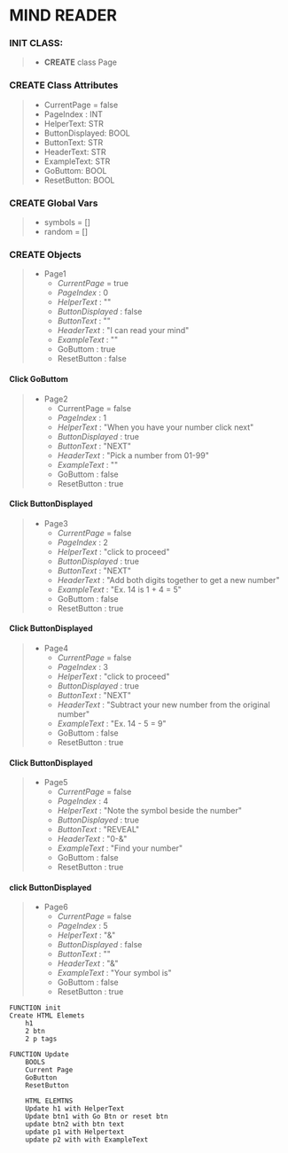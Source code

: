 # **MIND READER**
### INIT CLASS:
> - **CREATE** class Page


### **CREATE** Class Attributes
> - CurrentPage = false
> - PageIndex : INT
> - HelperText: STR
> - ButtonDisplayed: BOOL
> - ButtonText: STR
> - HeaderText: STR
> - ExampleText: STR
> - GoButtom: BOOL
> - ResetButton: BOOL

### **CREATE** Global Vars
> - symbols = []
> - random = [] 

### **CREATE** Objects
> - Page1 
>   - *CurrentPage* = true
>   - *PageIndex* : 0
>   - *HelperText* : ""
>   - *ButtonDisplayed* : false
>   - *ButtonText* : ""
>   - *HeaderText* : "I can read your mind"
>   - *ExampleText* : ""
>   - GoButtom : true
>   - ResetButton : false
#### Click GoButtom
> - Page2
>   - CurrentPage = false
>   - *PageIndex* : 1
>   - *HelperText* : "When you have your number click next"
>   - *ButtonDisplayed* : true
>   - *ButtonText* : "NEXT"
>   - *HeaderText* : "Pick a number from 01-99"
>   - *ExampleText* : ""
>   - GoButtom : false
>   - ResetButton : true
#### Click ButtonDisplayed
> - Page3
>   - *CurrentPage* = false
>   - *PageIndex* : 2
>   - *HelperText* : "click to proceed"
>   - *ButtonDisplayed* : true
>   - *ButtonText* : "NEXT"
>   - *HeaderText* : "Add both digits together to get a new number"
>   - *ExampleText* : "Ex. 14 is 1 + 4 = 5"
>   - GoButtom : false
>   - ResetButton : true
#### Click ButtonDisplayed
> - Page4
>   - *CurrentPage* = false
>   - *PageIndex* : 3
>   - *HelperText* : "click to proceed"
>   - *ButtonDisplayed* : true
>   - *ButtonText* : "NEXT"
>   - *HeaderText* : "Subtract your new number from the original number"
>   - *ExampleText* : "Ex. 14 - 5 = 9"
>   - GoButtom : false
>   - ResetButton : true
#### Click ButtonDisplayed
> - Page5
>   - *CurrentPage* = false
>   - *PageIndex* : 4
>   - *HelperText* : "Note the symbol beside the number"
>   - *ButtonDisplayed* : true
>   - *ButtonText* : "REVEAL"
>   - *HeaderText* : "0-&"
>   - *ExampleText* : "Find your number"
>   - GoButtom : false
>   - ResetButton : true
#### click ButtonDisplayed
> - Page6
>   - *CurrentPage* = false
>   - *PageIndex* : 5
>   - *HelperText* : "&"
>   - *ButtonDisplayed* : false
>   - *ButtonText* : ""
>   - *HeaderText* : "&"
>   - *ExampleText* : "Your symbol is"
>   - GoButtom : false
>   - ResetButton : true


```
FUNCTION init
Create HTML Elemets
    h1 
    2 btn
    2 p tags

FUNCTION Update
    BOOLS
    Current Page
    GoButton 
    ResetButton

    HTML ELEMTNS
    Update h1 with HelperText
    Update btn1 with Go Btn or reset btn
    update btn2 with btn text
    update p1 with Helpertext
    update p2 with with ExampleText
```